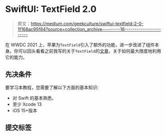 # SwiftUI: TextField 2.0

> 原文：<https://medium.com/geekculture/swiftui-textfield-2-0-1f168ac95f84?source=collection_archive---------16----------------------->

在 WWDC 2021 上，苹果为`TextField`引入了额外的功能，进一步改进了组件本身。你可以回头看看之前我写的关于`TextField`的[文章](https://daddycoding.com/2020/02/05/swiftui-textfield/)，关于如何最大限度地利用它的能力。

## 先决条件

要学习本教程，您需要了解以下方面的基本知识:

*   对 Swift 的基本熟悉。
*   至少 Xcode 13
*   iOS 15+版本

## 提交标签